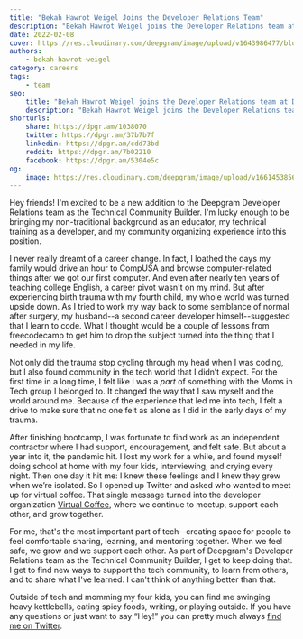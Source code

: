 ```yaml
---
title: "Bekah Hawrot Weigel Joins the Developer Relations Team"
description: "Bekah Hawrot Weigel joins the Developer Relations team at Deepgram!"
date: 2022-02-08
cover: https://res.cloudinary.com/deepgram/image/upload/v1643986477/blog/2022/02/bekah-joins-deepgram/kettlebells%402x.jpg
authors:
    - bekah-hawrot-weigel
category: careers
tags:
    - team
seo:
    title: "Bekah Hawrot Weigel joins the Developer Relations team at Deepgram as the Technical Community Builder"
    description: "Bekah Hawrot Weigel joins the Developer Relations team at Deepgram!"
shorturls:
    share: https://dpgr.am/1038070
    twitter: https://dpgr.am/37b7b7f
    linkedin: https://dpgr.am/cdd73bd
    reddit: https://dpgr.am/7b02210
    facebook: https://dpgr.am/5304e5c
og:
    image: https://res.cloudinary.com/deepgram/image/upload/v1661453856/blog/bekah-joins-deepgram/ograph.png
---
```


Hey friends! I'm excited to be a new addition to the Deepgram Developer Relations team as the Technical Community Builder. I'm lucky enough to be bringing my non-traditional background as an educator, my technical training as a developer, and my community organizing experience into this position.

I never really dreamt of a career change. In fact, I loathed the days my family would drive an hour to CompUSA and browse computer-related things after we got our first computer. And even after nearly ten years of teaching college English, a career pivot wasn't on my mind. But after experiencing birth trauma with my fourth child, my whole world was turned upside down. As I tried to work my way back to some semblance of normal after surgery, my husband--a second career developer himself--suggested that I learn to code. What I thought would be a couple of lessons from freecodecamp to get him to drop the subject turned into the thing that I needed in my life.

Not only did the trauma stop cycling through my head when I was coding, but I also found community in the tech world that I didn’t expect. For the first time in a long time, I felt like I was a *part* of something with the Moms in Tech group I belonged to. It changed the way that I saw myself and the world around me. Because of the experience that led me into tech, I felt a drive to make sure that no one felt as alone as I did in the early days of my trauma.

After finishing bootcamp, I was fortunate to find work as an independent contractor where I had support, encouragement, and felt safe. But about a year into it, the pandemic hit. I lost my work for a while, and found myself doing school at home with my four kids, interviewing, and crying every night. Then one day it hit me: I knew these feelings and I knew they grew when we’re isolated. So I opened up Twitter and asked who wanted to meet up for virtual coffee. That single message turned into the developer organization [Virtual Coffee](https://virtualcoffee.io/), where we continue to meetup, support each other, and grow together.

For me, that's the most important part of tech--creating space for people to feel comfortable sharing, learning, and mentoring together. When we feel safe, we grow and we support each other. As part of Deepgram's Developer Relations team as the Technical Community Builder, I get to keep doing that. I get to find new ways to support the tech community, to learn from others, and to share what I've learned. I can't think of anything better than that.

Outside of tech and momming my four kids, you can find me swinging heavy kettlebells, eating spicy foods, writing, or playing outside. If you have any questions or just want to say “Hey!” you can pretty much always [find me on Twitter](https://twitter.com/BekahHW).

        